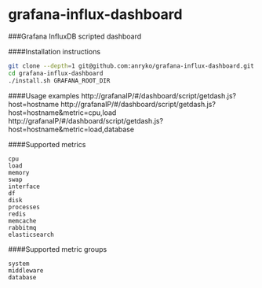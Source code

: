 # grafana-influx-dashboard

###Grafana InfluxDB scripted dashboard

####Installation instructions

```bash
git clone --depth=1 git@github.com:anryko/grafana-influx-dashboard.git
cd grafana-influx-dashboard
./install.sh GRAFANA_ROOT_DIR
```


####Usage examples
http://grafanaIP/#/dashboard/script/getdash.js?host=hostname
http://grafanaIP/#/dashboard/script/getdash.js?host=hostname&metric=cpu,load
http://grafanaIP/#/dashboard/script/getdash.js?host=hostname&metric=load,database


####Supported metrics
```
cpu
load
memory
swap
interface
df
disk
processes
redis
memcache
rabbitmq
elasticsearch
```
####Supported metric groups
```
system
middleware
database
```
